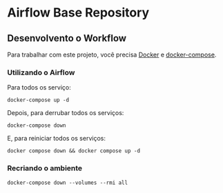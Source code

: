 # Airflow Base Repository


## Desenvolvento o Workflow
Para trabalhar com este projeto, você precisa [Docker](https://docs.docker.com/install/) e [docker-compose](https://airflow.apache.org/docs/apache-airflow/stable/docker-compose.yaml).

### Utilizando o Airflow

Para todos os serviço:

```
docker-compose up -d
```

Depois, para derrubar todos os serviços:
```
docker-compose down
```

E, para reiniciar todos os serviços:
```
docker compose down && docker compose up -d
```

### Recriando o ambiente

```
docker-compose down --volumes --rmi all
```